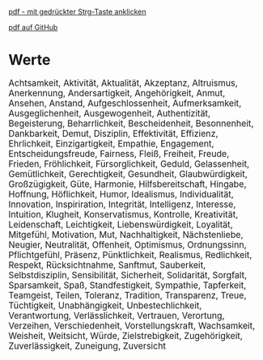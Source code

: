 [pdf - mit gedrückter Strg-Taste anklicken](HOs/HO_Werte.pdf)

[pdf auf GitHub](https://github.com/DorKeinath/Ethik-Kurs/blob/master/HOs/HO_Werte.pdf)

# Werte
<div style="font-size:17px"> <!--Größe für 4 Seiten pro Seite -->
Achtsamkeit, Aktivität, Aktualität, Akzeptanz, Altruismus, Anerkennung, Andersartigkeit, Angehörigkeit, Anmut, Ansehen, Anstand, Aufgeschlossenheit, Aufmerksamkeit, Ausgeglichenheit, Ausgewogenheit, Authentizität, Begeisterung, Beharrlichkeit, Bescheidenheit, Besonnenheit, Dankbarkeit, Demut, Disziplin, Effektivität, Effizienz, Ehrlichkeit, Einzigartigkeit, Empathie, Engagement, Entscheidungsfreude, Fairness, Fleiß, Freiheit, Freude, Frieden, Fröhlichkeit, Fürsorglichkeit, Geduld, Gelassenheit, Gemütlichkeit, Gerechtigkeit, Gesundheit, Glaubwürdigkeit, Großzügigkeit, Güte, Harmonie, Hilfsbereitschaft, Hingabe, Hoffnung, Höflichkeit, Humor, Idealismus, Individualität, Innovation, Inspiriration, Integrität, Intelligenz, Interesse, Intuition, Klugheit, Konservatismus, Kontrolle, Kreativität, Leidenschaft, Leichtigkeit, Liebenswürdigkeit, Loyalität, Mitgefühl, Motivation, Mut, Nachhaltigkeit, Nächstenliebe, Neugier, Neutralität, Offenheit, Optimismus, Ordnungssinn, Pflichtgefühl, Präsenz, Pünktlichkeit, Realismus, Redlichkeit, Respekt, Rücksichtnahme, Sanftmut, Sauberkeit, Selbstdisziplin, Sensibilität, Sicherheit, Solidarität, Sorgfalt, Sparsamkeit, Spaß, Standfestigkeit, Sympathie, Tapferkeit, Teamgeist, Teilen, Toleranz, Tradition, Transparenz, Treue, Tüchtigkeit, Unabhängigkeit, Unbestechlichkeit, Verantwortung, Verlässlichkeit, Vertrauen, Verortung, Verzeihen, Verschiedenheit, Vorstellungskraft, Wachsamkeit, Weisheit, Weitsicht, Würde, Zielstrebigkeit, Zugehörigkeit, Zuverlässigkeit, Zuneigung, Zuversicht
</div>
